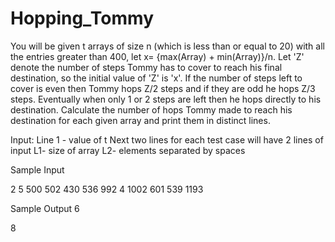 # Hopping_Tommy
You will be given t arrays of size n (which is less than or equal to 20) with all the entries greater than 400, let x= {max(Array) + min(Array)}/n. Let 'Z' denote the number of steps Tommy has to cover to reach his final destination, so the initial value of 'Z' is 'x'. If the number of steps left to cover is even then Tommy hops Z/2 steps and if they are odd he hops Z/3 steps. Eventually when only 1 or 2 steps are left then he hops directly to his destination. Calculate the number of hops Tommy made to reach his destination for each given array and print them in distinct lines.


Input:
Line 1 - value of t 
Next two lines for each test case will have 2 lines of input 
L1- size of array
L2- elements separated by spaces


Sample Input

2
 5
 500 502 430 536 992
 4
 1002 601 539 1193


Sample Output
6

8

